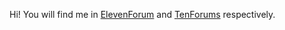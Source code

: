 Hi! You will find me in [ElevenForum](https://www.elevenforum.com/members/22) and [TenForums](https://www.tenforums.com/members/jbcarreon123.html) respectively.
